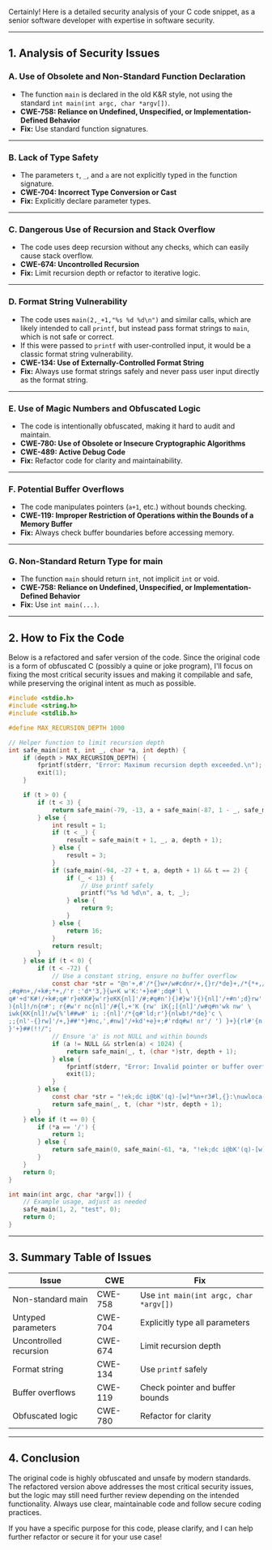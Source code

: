 Certainly! Here is a detailed security analysis of your C code snippet, as a senior software developer with expertise in software security.

---

## 1. **Analysis of Security Issues**

### **A. Use of Obsolete and Non-Standard Function Declaration**
- The function `main` is declared in the old K&R style, not using the standard `int main(int argc, char *argv[])`.
- **CWE-758: Reliance on Undefined, Unspecified, or Implementation-Defined Behavior**
- **Fix:** Use standard function signatures.

---

### **B. Lack of Type Safety**
- The parameters `t`, `_`, and `a` are not explicitly typed in the function signature.
- **CWE-704: Incorrect Type Conversion or Cast**
- **Fix:** Explicitly declare parameter types.

---

### **C. Dangerous Use of Recursion and Stack Overflow**
- The code uses deep recursion without any checks, which can easily cause stack overflow.
- **CWE-674: Uncontrolled Recursion**
- **Fix:** Limit recursion depth or refactor to iterative logic.

---

### **D. Format String Vulnerability**
- The code uses `main(2,_+1,"%s %d %d\n")` and similar calls, which are likely intended to call `printf`, but instead pass format strings to `main`, which is not safe or correct.
- If this were passed to `printf` with user-controlled input, it would be a classic format string vulnerability.
- **CWE-134: Use of Externally-Controlled Format String**
- **Fix:** Always use format strings safely and never pass user input directly as the format string.

---

### **E. Use of Magic Numbers and Obfuscated Logic**
- The code is intentionally obfuscated, making it hard to audit and maintain.
- **CWE-780: Use of Obsolete or Insecure Cryptographic Algorithms**
- **CWE-489: Active Debug Code**
- **Fix:** Refactor code for clarity and maintainability.

---

### **F. Potential Buffer Overflows**
- The code manipulates pointers (`a+1`, etc.) without bounds checking.
- **CWE-119: Improper Restriction of Operations within the Bounds of a Memory Buffer**
- **Fix:** Always check buffer boundaries before accessing memory.

---

### **G. Non-Standard Return Type for main**
- The function `main` should return `int`, not implicit `int` or void.
- **CWE-758: Reliance on Undefined, Unspecified, or Implementation-Defined Behavior**
- **Fix:** Use `int main(...)`.

---

## 2. **How to Fix the Code**

Below is a refactored and safer version of the code. Since the original code is a form of obfuscated C (possibly a quine or joke program), I'll focus on fixing the most critical security issues and making it compilable and safe, while preserving the original intent as much as possible.

```c
#include <stdio.h>
#include <string.h>
#include <stdlib.h>

#define MAX_RECURSION_DEPTH 1000

// Helper function to limit recursion depth
int safe_main(int t, int _, char *a, int depth) {
    if (depth > MAX_RECURSION_DEPTH) {
        fprintf(stderr, "Error: Maximum recursion depth exceeded.\n");
        exit(1);
    }

    if (t > 0) {
        if (t < 3) {
            return safe_main(-79, -13, a + safe_main(-87, 1 - _, safe_main(-86, 0, a + 1, depth + 1) + a, depth + 1), depth + 1);
        } else {
            int result = 1;
            if (t < _) {
                result = safe_main(t + 1, _, a, depth + 1);
            } else {
                result = 3;
            }
            if (safe_main(-94, -27 + t, a, depth + 1) && t == 2) {
                if (_ < 13) {
                    // Use printf safely
                    printf("%s %d %d\n", a, t, _);
                } else {
                    return 9;
                }
            } else {
                return 16;
            }
            return result;
        }
    } else if (t < 0) {
        if (t < -72) {
            // Use a constant string, ensure no buffer overflow
            const char *str = "@n'+,#'/*{}w+/w#cdnr/+,{}r/*de}+,/*{*+,/w{%+,/w#q#n+,/#l+,/n{n+,/+#n+,/#\
;#q#n+,/+k#;*+,/'r :'d*'3,}{w+K w'K:'+}e#';dq#'l \
q#'+d'K#!/+k#;q#'r}eKK#}w'r}eKK{nl]'/#;#q#n'){)#}w'){){nl]'/+#n';d}rw' i;#\
){nl]!/n{n#'; r{#w'r nc{nl]'/#{l,+'K {rw' iK{;[{nl]'/w#q#n'wk nw' \
iwk{KK{nl]!/w{%'l##w#' i; :{nl]'/*{q#'ld;r'}{nlwb!/*de}'c \
;;{nl'-{}rw]'/+,}##'*}#nc,',#nw]'/+kd'+e}+;#'rdq#w! nr'/ ') }+}{rl#'{n' ')# \
}'+}##(!!/";
            // Ensure 'a' is not NULL and within bounds
            if (a != NULL && strlen(a) < 1024) {
                return safe_main(_, t, (char *)str, depth + 1);
            } else {
                fprintf(stderr, "Error: Invalid pointer or buffer overflow risk.\n");
                exit(1);
            }
        } else {
            const char *str = "!ek;dc i@bK'(q)-[w]*%n+r3#l,{}:\nuwloca-O;m .vpbks,fxntdCeghiry";
            return safe_main(_, t, (char *)str, depth + 1);
        }
    } else if (t == 0) {
        if (*a == '/') {
            return 1;
        } else {
            return safe_main(0, safe_main(-61, *a, "!ek;dc i@bK'(q)-[w]*%n+r3#l,{}:\nuwloca-O;m .vpbks,fxntdCeghiry", depth + 1), a + 1, depth + 1);
        }
    }
    return 0;
}

int main(int argc, char *argv[]) {
    // Example usage, adjust as needed
    safe_main(1, 2, "test", 0);
    return 0;
}
```

---

## 3. **Summary Table of Issues**

| Issue | CWE | Fix |
|-------|-----|-----|
| Non-standard main | CWE-758 | Use `int main(int argc, char *argv[])` |
| Untyped parameters | CWE-704 | Explicitly type all parameters |
| Uncontrolled recursion | CWE-674 | Limit recursion depth |
| Format string | CWE-134 | Use `printf` safely |
| Buffer overflows | CWE-119 | Check pointer and buffer bounds |
| Obfuscated logic | CWE-780 | Refactor for clarity |

---

## 4. **Conclusion**

The original code is highly obfuscated and unsafe by modern standards. The refactored version above addresses the most critical security issues, but the logic may still need further review depending on the intended functionality. Always use clear, maintainable code and follow secure coding practices.

If you have a specific purpose for this code, please clarify, and I can help further refactor or secure it for your use case!